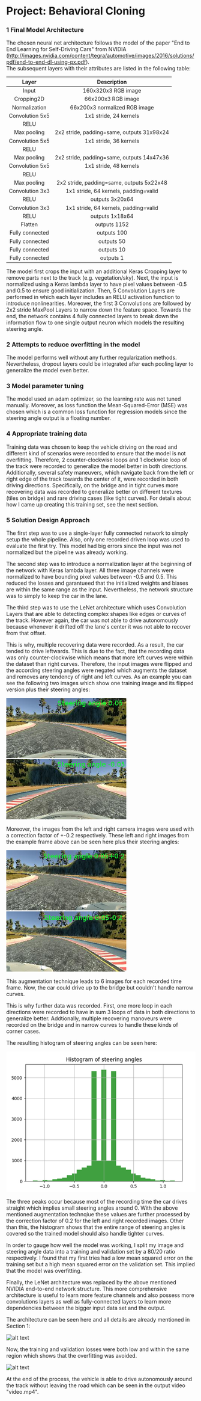 # Project: Behavioral Cloning

[//]: # (Image References)

[image1]: ./report_images/nvidia_net.jpg "Neural net architecture"
[image2]: ./report_images/image.jpg "Training data image"
[image3]: ./report_images/flipped_image.jpg "Flipped training data image"
[image4]: ./report_images/left_image.jpg "Left training data image"
[image5]: ./report_images/right_image.jpg "Right training data image"
[image6]: ./report_images/hist.png "Histogram of steering angles"
[image7]: ./report_images/losses.png "Training and validation loss"

### 1 Final Model Architecture

The chosen neural net architecture follows the model of the paper "End to End Learning for Self-Driving Cars" from NVIDIA (http://images.nvidia.com/content/tegra/automotive/images/2016/solutions/pdf/end-to-end-dl-using-px.pdf).  
The subsequent layers with their attributes are listed in the following table:

| Layer         		|     Description	        					| 
|:---------------------:|:---------------------------------------------:| 
| Input         		| 160x320x3 RGB image   							|
| Cropping2D         		| 66x200x3 RGB image   							|
| Normalization        		| 66x200x3 normalized RGB image   							| 
| Convolution 5x5     	| 1x1 stride, 24 kernels 	|
| RELU					|												|
| Max pooling	      	| 2x2 stride, padding=same, outputs 31x98x24				|
| Convolution 5x5	    | 1x1 stride, 36 kernels      									|
| RELU					|												|
| Max pooling	      	| 2x2 stride, padding=same,  outputs 14x47x36 				|
| Convolution 5x5	    | 1x1 stride, 48 kernels      									|
| RELU					|												|
| Max pooling	      	| 2x2 stride, padding=same,  outputs 5x22x48				|
| Convolution 3x3	    | 1x1 stride, 64 kernels, padding=valid      									|
| RELU					|	outputs 3x20x64											|
| Convolution 3x3	    | 1x1 stride, 64 kernels, padding=valid      									|
| RELU					|	outputs 1x18x64		
| Flatten       | outputs 1152  |
| Fully connected		| outputs 100        									|
| Fully connected		| outputs 50        									|
| Fully connected		| outputs 10        									|
| Fully connected		| outputs 1        									|

The model first crops the input with an additional Keras Cropping layer to remove parts next to the track (e.g. vegetation/sky).
Next, the input is normalized using a Keras lambda layer to have pixel values between -0.5 and 0.5 to ensure good initialization.
Then, 5 Convolution Layers are performed in which each layer includes an RELU activation function to introduce nonlinearities.
Moreover, the first 3 Convolutions are followed by 2x2 stride MaxPool Layers to narrow down the feature space.
Towards the end, the network contains 4 fully connected layers to break down the information flow to one single output neuron which models the resulting steering angle.

### 2 Attempts to reduce overfitting in the model

The model performs well without any further regularization methods.
Nevertheless, dropout layers could be integrated after each pooling layer to generalize the model even better.

### 3 Model parameter tuning

The model used an adam optimizer, so the learning rate was not tuned manually.
Moreover, as loss function the Mean-Squared-Error (MSE) was chosen which is a common loss function for regression models since the steering angle output is a floating number.

### 4 Appropriate training data

Training data was chosen to keep the vehicle driving on the road and different kind of scenarios were recorded to ensure that the model is not overfitting. Therefore, 2 counter-clockwise loops and 1 clockwise loop of the track were recorded to generalize the model better in both directions. Additionally, several safety maneuvers, which navigate back from the left or right edge of the track towards the center of it, were recorded in both driving directions. Specifically, on the bridge and in tight curves more recovering data was recorded to generalize better on different textures (tiles on bridge) and rare driving cases (like tight curves). For details about how I came up creating this training set, see the next section. 

### 5 Solution Design Approach

The first step was to use a single-layer fully connected network to simply setup the whole pipeline.
Also, only one recorded driven loop was used to evaluate the first try.
This model had big errors since the input was not normalized but the pipeline was already working.  

The second step was to introduce a normalization layer at the beginning of the network with Keras lambda layer.
All three image channels were normalized to have bounding pixel values between -0.5 and 0.5.
This reduced the losses and garantueed that the initialized weights and biases are within the same range as the input.
Nevertheless, the network structure was to simply to keep the car in the lane.

The third step was to use the LeNet architecture which uses Convolution Layers that are able to detecting complex shapes like edges or curves of the track.
However again, the car was not able to drive autonomously because whenever it drifted off the lane's center it was not able to recover from that offset.  

This is why, multiple recovering data were recorded.
As a result, the car tended to drive leftwards.
This is due to the fact, that the recording data was only counter-clockwise which means that more left curves were within the dataset than right curves. Therefore, the input images were flipped and the according steering angles were negated which augments the dataset and removes any tendency of right and left curves.
As an example you can see the following two images which show one training image and its flipped version plus their steering angles:

![alt text][image2]
![alt text][image3]

Moreover, the images from the left and right camera images were used with a correction factor of +-0.2 respectively.
These left and right images from the example frame above can be seen here plus their steering angles:

![alt text][image4]
![alt text][image5]

This augmentation technique leads to 6 images for each recorded time frame.
Now, the car could drive up to the bridge but couldn't handle narrow curves.  

This is why further data was recorded. First, one more loop in each directions were recorded to have in sum 3 loops of data in both directions to generalize better. Addtionally, multiple recovering manoveurs were recorded on the bridge and in narrow curves to handle these kinds of corner cases.  

The resulting histogram of steering angles can be seen here:

![alt text][image6]

The three peaks occur because most of the recording time the car drives straight which implies small steering angles around 0. With the above mentioned augmentation technqiue these values are further processed by the correction factor of 0.2 for the left and right recorded images. Other than this, the histogram shows that the entire range of steering angles is covered so the trained model should also handle tighter curves.

In order to gauge how well the model was working, I split my image and steering angle data into a training and validation set by a 80/20 ratio respectively. I found that my first tries had a low mean squared error on the training set but a high mean squared error on the validation set. This implied that the model was overfitting.  

Finally, the LeNet architecture was replaced by the above mentioned NVIDIA end-to-end network structure. This more comprehensive architecture is useful to learn more feature channels and also possess more convolutions layers as well as fully-connected layers to learn more dependencies between the bigger input data set and the output.

The architecture can be seen here and all details are already mentioned in Section 1:

![alt text][image1]

Now, the training and validation losses were both low and within the same region which shows that the overfitting was avoided.

![alt text][image7]

At the end of the process, the vehicle is able to drive autonomously around the track without leaving the road which can be seen in the output video "video.mp4".
